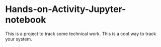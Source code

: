 # Hands-on-Activity-Jupyter-notebook

This is a project to track some technical work.
This is a cool way to track your system.